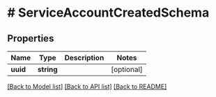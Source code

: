 # # ServiceAccountCreatedSchema

## Properties

Name | Type | Description | Notes
------------ | ------------- | ------------- | -------------
**uuid** | **string** |  | [optional] 

[[Back to Model list]](../../README.md#documentation-for-models) [[Back to API list]](../../README.md#documentation-for-api-endpoints) [[Back to README]](../../README.md)


